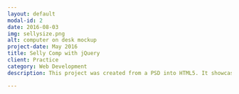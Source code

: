 ```yaml
---
layout: default
modal-id: 2
date: 2016-08-03
img: sellysize.png
alt: computer on desk mockup
project-date: May 2016
title: Selly Comp with jQuery
client: Practice
category: Web Development
description: This project was created from a PSD into HTML5. It showcases jQeury with a sticky sidebar, waypoints, and scrollTo. For a better look visit <a href="https://rcgilmore.github.io/Selly-comp/">Selly.</a>

---
```

